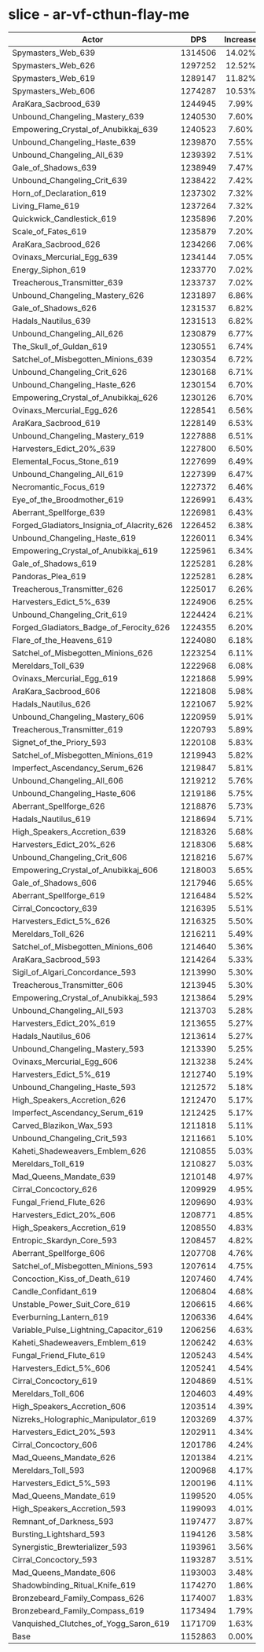 # slice - ar-vf-cthun-flay-me
| Actor | DPS | Increase |
|---|:---:|:---:|
|Spymasters_Web_639|1314506|14.02%|
|Spymasters_Web_626|1297252|12.52%|
|Spymasters_Web_619|1289147|11.82%|
|Spymasters_Web_606|1274287|10.53%|
|AraKara_Sacbrood_639|1244945|7.99%|
|Unbound_Changeling_Mastery_639|1240530|7.60%|
|Empowering_Crystal_of_Anubikkaj_639|1240523|7.60%|
|Unbound_Changeling_Haste_639|1239870|7.55%|
|Unbound_Changeling_All_639|1239392|7.51%|
|Gale_of_Shadows_639|1238949|7.47%|
|Unbound_Changeling_Crit_639|1238422|7.42%|
|Horn_of_Declaration_619|1237302|7.32%|
|Living_Flame_619|1237264|7.32%|
|Quickwick_Candlestick_619|1235896|7.20%|
|Scale_of_Fates_619|1235879|7.20%|
|AraKara_Sacbrood_626|1234266|7.06%|
|Ovinaxs_Mercurial_Egg_639|1234144|7.05%|
|Energy_Siphon_619|1233770|7.02%|
|Treacherous_Transmitter_639|1233737|7.02%|
|Unbound_Changeling_Mastery_626|1231897|6.86%|
|Gale_of_Shadows_626|1231537|6.82%|
|Hadals_Nautilus_639|1231513|6.82%|
|Unbound_Changeling_All_626|1230879|6.77%|
|The_Skull_of_Guldan_619|1230551|6.74%|
|Satchel_of_Misbegotten_Minions_639|1230354|6.72%|
|Unbound_Changeling_Crit_626|1230168|6.71%|
|Unbound_Changeling_Haste_626|1230154|6.70%|
|Empowering_Crystal_of_Anubikkaj_626|1230126|6.70%|
|Ovinaxs_Mercurial_Egg_626|1228541|6.56%|
|AraKara_Sacbrood_619|1228149|6.53%|
|Unbound_Changeling_Mastery_619|1227888|6.51%|
|Harvesters_Edict_20%_639|1227800|6.50%|
|Elemental_Focus_Stone_619|1227699|6.49%|
|Unbound_Changeling_All_619|1227399|6.47%|
|Necromantic_Focus_619|1227372|6.46%|
|Eye_of_the_Broodmother_619|1226991|6.43%|
|Aberrant_Spellforge_639|1226981|6.43%|
|Forged_Gladiators_Insignia_of_Alacrity_626|1226452|6.38%|
|Unbound_Changeling_Haste_619|1226011|6.34%|
|Empowering_Crystal_of_Anubikkaj_619|1225961|6.34%|
|Gale_of_Shadows_619|1225281|6.28%|
|Pandoras_Plea_619|1225281|6.28%|
|Treacherous_Transmitter_626|1225017|6.26%|
|Harvesters_Edict_5%_639|1224906|6.25%|
|Unbound_Changeling_Crit_619|1224424|6.21%|
|Forged_Gladiators_Badge_of_Ferocity_626|1224355|6.20%|
|Flare_of_the_Heavens_619|1224080|6.18%|
|Satchel_of_Misbegotten_Minions_626|1223254|6.11%|
|Mereldars_Toll_639|1222968|6.08%|
|Ovinaxs_Mercurial_Egg_619|1221868|5.99%|
|AraKara_Sacbrood_606|1221808|5.98%|
|Hadals_Nautilus_626|1221067|5.92%|
|Unbound_Changeling_Mastery_606|1220959|5.91%|
|Treacherous_Transmitter_619|1220793|5.89%|
|Signet_of_the_Priory_593|1220108|5.83%|
|Satchel_of_Misbegotten_Minions_619|1219943|5.82%|
|Imperfect_Ascendancy_Serum_626|1219847|5.81%|
|Unbound_Changeling_All_606|1219212|5.76%|
|Unbound_Changeling_Haste_606|1219186|5.75%|
|Aberrant_Spellforge_626|1218876|5.73%|
|Hadals_Nautilus_619|1218694|5.71%|
|High_Speakers_Accretion_639|1218326|5.68%|
|Harvesters_Edict_20%_626|1218306|5.68%|
|Unbound_Changeling_Crit_606|1218216|5.67%|
|Empowering_Crystal_of_Anubikkaj_606|1218003|5.65%|
|Gale_of_Shadows_606|1217946|5.65%|
|Aberrant_Spellforge_619|1216484|5.52%|
|Cirral_Concoctory_639|1216395|5.51%|
|Harvesters_Edict_5%_626|1216325|5.50%|
|Mereldars_Toll_626|1216211|5.49%|
|Satchel_of_Misbegotten_Minions_606|1214640|5.36%|
|AraKara_Sacbrood_593|1214264|5.33%|
|Sigil_of_Algari_Concordance_593|1213990|5.30%|
|Treacherous_Transmitter_606|1213945|5.30%|
|Empowering_Crystal_of_Anubikkaj_593|1213864|5.29%|
|Unbound_Changeling_All_593|1213703|5.28%|
|Harvesters_Edict_20%_619|1213655|5.27%|
|Hadals_Nautilus_606|1213614|5.27%|
|Unbound_Changeling_Mastery_593|1213390|5.25%|
|Ovinaxs_Mercurial_Egg_606|1213238|5.24%|
|Harvesters_Edict_5%_619|1212740|5.19%|
|Unbound_Changeling_Haste_593|1212572|5.18%|
|High_Speakers_Accretion_626|1212470|5.17%|
|Imperfect_Ascendancy_Serum_619|1212425|5.17%|
|Carved_Blazikon_Wax_593|1211818|5.11%|
|Unbound_Changeling_Crit_593|1211661|5.10%|
|Kaheti_Shadeweavers_Emblem_626|1210855|5.03%|
|Mereldars_Toll_619|1210827|5.03%|
|Mad_Queens_Mandate_639|1210148|4.97%|
|Cirral_Concoctory_626|1209929|4.95%|
|Fungal_Friend_Flute_626|1209690|4.93%|
|Harvesters_Edict_20%_606|1208771|4.85%|
|High_Speakers_Accretion_619|1208550|4.83%|
|Entropic_Skardyn_Core_593|1208457|4.82%|
|Aberrant_Spellforge_606|1207708|4.76%|
|Satchel_of_Misbegotten_Minions_593|1207614|4.75%|
|Concoction_Kiss_of_Death_619|1207460|4.74%|
|Candle_Confidant_619|1206804|4.68%|
|Unstable_Power_Suit_Core_619|1206615|4.66%|
|Everburning_Lantern_619|1206336|4.64%|
|Variable_Pulse_Lightning_Capacitor_619|1206256|4.63%|
|Kaheti_Shadeweavers_Emblem_619|1206242|4.63%|
|Fungal_Friend_Flute_619|1205243|4.54%|
|Harvesters_Edict_5%_606|1205241|4.54%|
|Cirral_Concoctory_619|1204869|4.51%|
|Mereldars_Toll_606|1204603|4.49%|
|High_Speakers_Accretion_606|1203514|4.39%|
|Nizreks_Holographic_Manipulator_619|1203269|4.37%|
|Harvesters_Edict_20%_593|1202911|4.34%|
|Cirral_Concoctory_606|1201786|4.24%|
|Mad_Queens_Mandate_626|1201384|4.21%|
|Mereldars_Toll_593|1200968|4.17%|
|Harvesters_Edict_5%_593|1200196|4.11%|
|Mad_Queens_Mandate_619|1199520|4.05%|
|High_Speakers_Accretion_593|1199093|4.01%|
|Remnant_of_Darkness_593|1197477|3.87%|
|Bursting_Lightshard_593|1194126|3.58%|
|Synergistic_Brewterializer_593|1193961|3.56%|
|Cirral_Concoctory_593|1193287|3.51%|
|Mad_Queens_Mandate_606|1193003|3.48%|
|Shadowbinding_Ritual_Knife_619|1174270|1.86%|
|Bronzebeard_Family_Compass_626|1174007|1.83%|
|Bronzebeard_Family_Compass_619|1173494|1.79%|
|Vanquished_Clutches_of_Yogg_Saron_619|1171709|1.63%|
|Base|1152863|0.00%|
